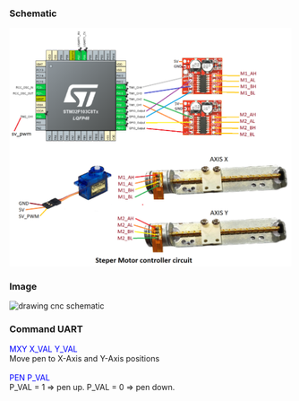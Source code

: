 <H3>Schematic</H3>
<img src="https://github.com/dinhnam/StepmoterDrawingSimple/blob/master/Images/schematic.png" alt="drawing cnc schematic">
<H3>Image</H3>
<img src="https://github.com/dinhnam/StepmoterDrawingSimple/blob/master/Images/cnc_mini.jpg" alt="drawing cnc schematic">
<H3>Command UART</H3>
<span style="color:blue;">MXY X_VAL Y_VAL</span><br>
<div>Move pen to X-Axis and Y-Axis positions </div><br>
<span style="color:blue;">PEN P_VAL</span><br>
<div>P_VAL = 1 => pen up. P_VAL = 0 => pen down.</div>

